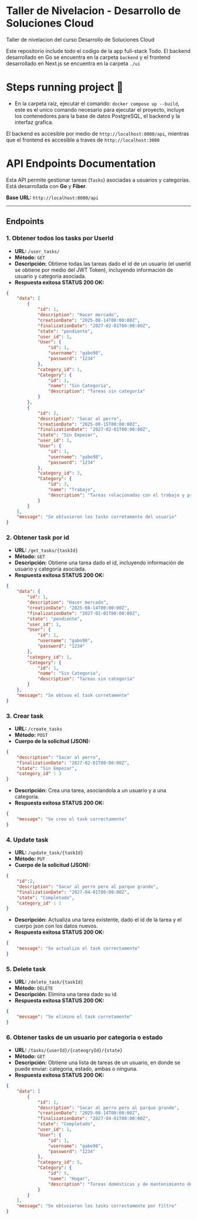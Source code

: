 # Taller de Nivelacion - Desarrollo de Soluciones Cloud
Taller de nivelacion del curso Desarrollo de Soluciones Cloud

Este repositorio include todo el codigo de la app full-stack Todo. El backend desarrollado en Go se encuentra en la carpeta `backend` y el frontend
desarrollado en Next.js se encuentra en la carpeta `./ui`

# Steps running project 🚀
- En la carpeta raiz, ejecutar el comando: `docker compose up --build`, este es el unico comando necesario para ejecutar el proyecto, incluye
los contenedores para la base de datos PostgreSQL, el backend y la interfaz grafica.

El backend es accesible por medio de `http://localhost:8080/api`, mientras que el frontend es accesible a traves de ``http://localhost:3000``

# API Endpoints Documentation

Esta API permite gestionar tareas (`Tasks`) asociadas a usuarios y categorías. Está desarrollada con **Go** y **Fiber**.

**Base URL:** `http://localhost:8080/api`

---

## Endpoints

### 1. Obtener todos los tasks por UserId
- **URL:** `/user_tasks/`
- **Método:** `GET`
- **Descripción:** Obtiene todas las tareas dado el id de un usuario (el userId se obtiene por medio del JWT Token), incluyendo información de usuario y categoría asociada.
- **Respuesta exitosa STATUS 200 OK:**
```json
{
    "data": [
        {
            "id": 1,
            "description": "Hacer mercado",
            "creationDate": "2025-08-14T00:00:00Z",
            "finalizationDate": "2027-02-01T00:00:00Z",
            "state": "pendiente",
            "user_id": 1,
            "User": {
                "id": 1,
                "username": "gabo98",
                "password": "1234"
            },
            "category_id": 1,
            "Category": {
                "id": 1,
                "name": "Sin Categoría",
                "description": "Tareas sin categoría"
            }
        },
        {
            "id": 2,
            "description": "Sacar al perro",
            "creationDate": "2025-08-15T00:00:00Z",
            "finalizationDate": "2027-02-01T00:00:00Z",
            "state": "Sin Empezar",
            "user_id": 1,
            "User": {
                "id": 1,
                "username": "gabo98",
                "password": "1234"
            },
            "category_id": 3,
            "Category": {
                "id": 3,
                "name": "Trabajo",
                "description": "Tareas relacionadas con el trabajo y proyectos laborales"
            }
        }
    ],
    "message": "Se obtuvieron los tasks corretamente del usuario"
}
```
### 2. Obtener task por id
- **URL:** `/get_tasks/{taskId}`
- **Método:** `GET`
- **Descripción:** Obtiene una tarea dado el id, incluyendo información de usuario y categoría asociada.
- **Respuesta exitosa STATUS 200 OK:**
```json
{
    "data": {
        "id": 1,
        "description": "Hacer mercado",
        "creationDate": "2025-08-14T00:00:00Z",
        "finalizationDate": "2027-02-01T00:00:00Z",
        "state": "pendiente",
        "user_id": 1,
        "User": {
            "id": 1,
            "username": "gabo98",
            "password": "1234"
        },
        "category_id": 1,
        "Category": {
            "id": 1,
            "name": "Sin Categoría",
            "description": "Tareas sin categoría"
        }
    },
    "message": "Se obtuvo el task corretamente"
}
```
### 3. Crear task
- **URL:** `/create_tasks`
- **Método:** `POST`
- **Cuerpo de la solicitud (JSON):**
```json
{
    "description": "Sacar al perro",
    "finalizationDate": "2027-02-01T00:00:00Z",
    "state": "Sin Empezar",
    "category_id" : 3
}
```
- **Descripción:** Crea una tarea, asociandola a un usuario y a una categoria.
- **Respuesta exitosa STATUS 200 OK:**
```json
{
    "message": "Se creo el task correctamente"
}
```
### 4. Update task
- **URL:** `/update_task/{taskId}`
- **Método:** `PUT`
- **Cuerpo de la solicitud (JSON):**
```json
{
    "id":2,
    "description": "Sacar al perro pero al parque grande",
    "finalizationDate": "2027-04-01T00:00:00Z",
    "state": "Completado",
    "category_id" : 1
}
```
- **Descripción:** Actualiza una tarea existente, dado el id de la tarea y el cuerpo json con los datos nuevos.
- **Respuesta exitosa STATUS 200 OK:**
```json
{
    "message": "Se actualizo el task correctamente"
}
```
### 5. Delete task
- **URL:** `/delete_task/{taskId}`
- **Método:** `DELETE`
- **Descripción:** Elimina una tarea dado su id.
- **Respuesta exitosa STATUS 200 OK:**
```json
{
    "message": "Se elimino el task corretamente"
}
```
### 6. Obtener tasks de un usuario por categoria o estado
- **URL:** `/tasks/{userId}/{cateogryId}/{state}`
- **Método:** `GET`
- **Descripción:** Obtiene una lista de tareas de un usuario, en donde se puede enviar: categoria, estado, ambas o ninguna.
- **Respuesta exitosa STATUS 200 OK:**
```json
{
    "data": [
        {
            "id": 1,
            "description": "Sacar al perro pero al parque grande",
            "creationDate": "2025-08-14T00:00:00Z",
            "finalizationDate": "2027-04-01T00:00:00Z",
            "state": "Completado",
            "user_id": 1,
            "User": {
                "id": 1,
                "username": "gabo98",
                "password": "1234"
            },
            "category_id": 5,
            "Category": {
                "id": 5,
                "name": "Hogar",
                "description": "Tareas domésticas y de mantenimiento del hogar"
            }
        }
    ],
    "message": "Se obtuvieron los tasks correctamente por filtro"
}
```


